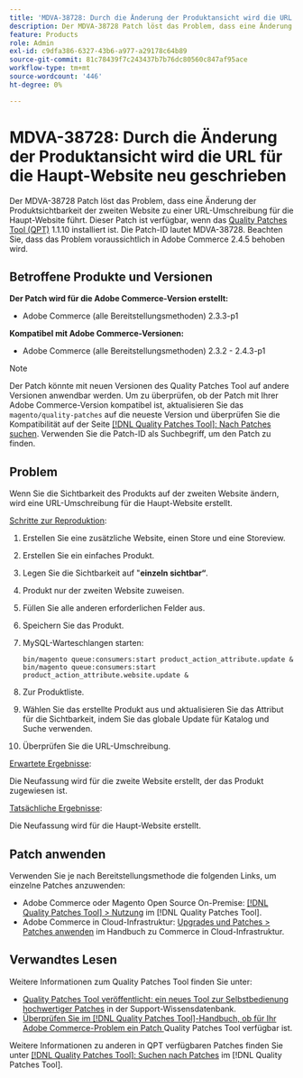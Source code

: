 ```yaml
---
title: 'MDVA-38728: Durch die Änderung der Produktansicht wird die URL für die Haupt-Website neu geschrieben'
description: Der MDVA-38728 Patch löst das Problem, dass eine Änderung der Produktsichtbarkeit der zweiten Website zu einer URL-Umschreibung für die Haupt-Website führt. Dieser Patch ist verfügbar, wenn das [Quality Patches Tool (QPT)](https://experienceleague.adobe.com/en/docs/commerce-knowledge-base/kb/announcements/commerce-announcements/magento-quality-patches-released-new-tool-to-self-serve-quality-patches) 1.1.10 installiert ist. Die Patch-ID lautet MDVA-38728. Beachten Sie, dass das Problem voraussichtlich in Adobe Commerce 2.4.5 behoben wird.
feature: Products
role: Admin
exl-id: c9dfa386-6327-43b6-a977-a29178c64b89
source-git-commit: 81c78439f7c243437b7b76dc80560c847af95ace
workflow-type: tm+mt
source-wordcount: '446'
ht-degree: 0%

---
```


# MDVA-38728: Durch die Änderung der Produktansicht wird die URL für die Haupt-Website neu geschrieben

Der MDVA-38728 Patch löst das Problem, dass eine Änderung der Produktsichtbarkeit der zweiten Website zu einer URL-Umschreibung für die Haupt-Website führt. Dieser Patch ist verfügbar, wenn das [Quality Patches Tool (QPT)](https://experienceleague.adobe.com/en/docs/commerce-knowledge-base/kb/announcements/commerce-announcements/magento-quality-patches-released-new-tool-to-self-serve-quality-patches) 1.1.10 installiert ist. Die Patch-ID lautet MDVA-38728. Beachten Sie, dass das Problem voraussichtlich in Adobe Commerce 2.4.5 behoben wird.

## Betroffene Produkte und Versionen

**Der Patch wird für die Adobe Commerce-Version erstellt:**

* Adobe Commerce (alle Bereitstellungsmethoden) 2.3.3-p1

**Kompatibel mit Adobe Commerce-Versionen:**

* Adobe Commerce (alle Bereitstellungsmethoden) 2.3.2 - 2.4.3-p1

>[!NOTE]
>
>Der Patch könnte mit neuen Versionen des Quality Patches Tool auf andere Versionen anwendbar werden. Um zu überprüfen, ob der Patch mit Ihrer Adobe Commerce-Version kompatibel ist, aktualisieren Sie das `magento/quality-patches` auf die neueste Version und überprüfen Sie die Kompatibilität auf der Seite [[!DNL Quality Patches Tool]: Nach Patches suchen](https://experienceleague.adobe.com/en/docs/commerce-knowledge-base/kb/announcements/commerce-announcements/magento-quality-patches-released-new-tool-to-self-serve-quality-patches). Verwenden Sie die Patch-ID als Suchbegriff, um den Patch zu finden.

## Problem

Wenn Sie die Sichtbarkeit des Produkts auf der zweiten Website ändern, wird eine URL-Umschreibung für die Haupt-Website erstellt.

<u>Schritte zur Reproduktion</u>:

1. Erstellen Sie eine zusätzliche Website, einen Store und eine Storeview.
1. Erstellen Sie ein einfaches Produkt.
1. Legen Sie die Sichtbarkeit auf &quot;**einzeln sichtbar“**.
1. Produkt nur der zweiten Website zuweisen.
1. Füllen Sie alle anderen erforderlichen Felder aus.
1. Speichern Sie das Produkt.
1. MySQL-Warteschlangen starten:

   ```mysql
   bin/magento queue:consumers:start product_action_attribute.update &
   bin/magento queue:consumers:start product_action_attribute.website.update &
   ```

1. Zur Produktliste.
1. Wählen Sie das erstellte Produkt aus und aktualisieren Sie das Attribut für die Sichtbarkeit, indem Sie das globale Update für Katalog und Suche verwenden.
1. Überprüfen Sie die URL-Umschreibung.

<u>Erwartete Ergebnisse</u>:

Die Neufassung wird für die zweite Website erstellt, der das Produkt zugewiesen ist.

<u>Tatsächliche Ergebnisse</u>:

Die Neufassung wird für die Haupt-Website erstellt.

## Patch anwenden

Verwenden Sie je nach Bereitstellungsmethode die folgenden Links, um einzelne Patches anzuwenden:

* Adobe Commerce oder Magento Open Source On-Premise: [[!DNL Quality Patches Tool] > Nutzung](/help/tools/quality-patches-tool/usage.md) im [!DNL Quality Patches Tool].
* Adobe Commerce in Cloud-Infrastruktur: [Upgrades und Patches > Patches anwenden](https://experienceleague.adobe.com/docs/commerce-cloud-service/user-guide/develop/upgrade/apply-patches.html) im Handbuch zu Commerce in Cloud-Infrastruktur.

## Verwandtes Lesen

Weitere Informationen zum Quality Patches Tool finden Sie unter:

* [Quality Patches Tool veröffentlicht: ein neues Tool zur Selbstbedienung hochwertiger Patches](https://experienceleague.adobe.com/en/docs/commerce-knowledge-base/kb/announcements/commerce-announcements/magento-quality-patches-released-new-tool-to-self-serve-quality-patches) in der Support-Wissensdatenbank.
* [Überprüfen Sie im [!DNL Quality Patches Tool]-Handbuch, ob für Ihr Adobe Commerce-Problem ein Patch ](/help/tools/quality-patches-tool/patches-available-in-qpt/check-patch-for-magento-issue-with-magento-quality-patches.md) Quality Patches Tool verfügbar ist.

Weitere Informationen zu anderen in QPT verfügbaren Patches finden Sie unter [[!DNL Quality Patches Tool]: Suchen nach Patches](https://experienceleague.adobe.com/tools/commerce-quality-patches/index.html) im [!DNL Quality Patches Tool].
